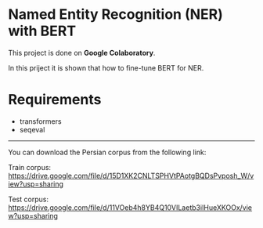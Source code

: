 # Named Entity Recognition (NER) with BERT
This project is done on **Google Colaboratory**.

In this priject it is shown that how to fine-tune BERT for NER.

# Requirements
  - transformers
  - seqeval
***
You can download the Persian corpus from the following link:

Train corpus:
https://drive.google.com/file/d/15D1XK2CNLTSPHVtPAotgBQDsPvposh_W/view?usp=sharing

Test corpus:
https://drive.google.com/file/d/11VOeb4h8YB4Q10VILaetb3iIHueXKOOx/view?usp=sharing
